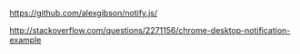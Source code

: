  https://github.com/alexgibson/notify.js/

  http://stackoverflow.com/questions/2271156/chrome-desktop-notification-example
